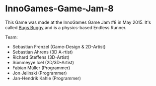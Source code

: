 # InnoGames-Game-Jam-8
This Game was made at the InnoGames Game Jam #8 in May 2015.
It's called [Bugs Buggy](https://gamejam.innogames.com/jams/innogames-game-jam-8/51/) and is a physics-based Endless Runner.

Team:
- Sebastian Frenzel (Game-Design & 2D-Artist)
- Sebastian Ahrens (3D A-rtist)
- Richard Steffens (3D-Artist)
- Sümmeyye Icel (2D/3D-Artist)
- Fabian Müller (Programmer)
- Jon Jelinski (Programmer)
- Jan-Hendrik Kahle (Programmer)
